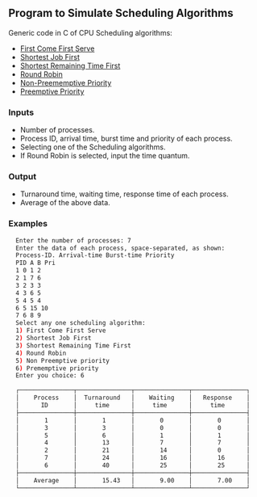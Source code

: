 ## Program to Simulate Scheduling Algorithms

Generic code in C of CPU Scheduling algorithms:
- [First Come First Serve](https://github.com/pratyushgguptaa/operating-system/blob/main/scheduling-algorithms/fcfs_sjf_srtf_rr_npp_pp.c#:~:text=void-,first_come_first_serve,-(int%20n%2C%20int*%20pro%2C%20int*%20arrival%2C%20int*%20burst)%20%7B)
- [Shortest Job First](https://github.com/pratyushgguptaa/operating-system/blob/main/scheduling-algorithms/fcfs_sjf_srtf_rr_npp_pp.c#:~:text=void-,shortest_job_first,-(int%20n%2C%20int*%20pro%2C%20int*%20arrival%2C%20int*%20burst)%20%7B)
- [Shortest Remaining Time First](https://github.com/pratyushgguptaa/operating-system/blob/main/scheduling-algorithms/fcfs_sjf_srtf_rr_npp_pp.c#:~:text=void-,shortest_remaining_time_first,-(int%20n%2C%20int*%20pro%2C%20int*%20arrival%2C%20int*%20burst)%20%7B)
- [Round Robin](https://github.com/pratyushgguptaa/operating-system/blob/main/scheduling-algorithms/fcfs_sjf_srtf_rr_npp_pp.c#:~:text=void-,round_robin,-(int%20n%2C%20int*%20pro%2C%20int*%20arrival%2C%20int*%20burst)%20%7B)
- [Non-Preememptive Priority](https://github.com/pratyushgguptaa/operating-system/blob/main/scheduling-algorithms/fcfs_sjf_srtf_rr_npp_pp.c#:~:text=%7D-,void%20non_preemptive_priority(int%20n%2C%20int*%20pro%2C%20int*%20arrival%2C%20int*%20burst%2C%20int*%20pri),-%7B)
- [Preemptive Priority](https://github.com/pratyushgguptaa/operating-system/blob/main/scheduling-algorithms/fcfs_sjf_srtf_rr_npp_pp.c#:~:text=void%20preemptive_priority(int%20n%2C%20int*%20pro%2C%20int*%20arrival%2C%20int*%20burst%2C%20int*%20pri)%20%7B)

### Inputs
- Number of processes.
- Process ID, arrival time, burst time and priority of each process.
- Selecting one of the Scheduling algorithms.
- If Round Robin is selected, input the time quantum.

### Output
- Turnaround time, waiting time, response time of each process.
- Average of the above data.

### Examples
```bash
  Enter the number of processes: 7
  Enter the data of each process, space-separated, as shown:
  Process-ID. Arrival-time Burst-time Priority
  PID A B Pri
  1 0 1 2
  2 1 7 6
  3 2 3 3
  4 3 6 5
  5 4 5 4
  6 5 15 10
  7 6 8 9
  Select any one scheduling algorithm:
  1) First Come First Serve
  2) Shortest Job First
  3) Shortest Remaining Time First
  4) Round Robin
  5) Non Preemptive priority
  6) Prememptive priority
  Enter you choice: 6

  ┌───────────────┬───────────────┬───────────────┬───────────────┐
  │    Process    │  Turnaround   │    Waiting    │   Response    │
  │      ID       │     time      │     time      │     time      │
  ├───────────────┼───────────────┼───────────────┼───────────────┤
  │       1       │       1       │       0       │       0       │
  │       3       │       3       │       0       │       0       │
  │       5       │       6       │       1       │       1       │
  │       4       │       13      │       7       │       7       │
  │       2       │       21      │       14      │       0       │
  │       7       │       24      │       16      │       16      │
  │       6       │       40      │       25      │       25      │
  ├───────────────┼───────────────┼───────────────┼───────────────┤
  │    Average    │       15.43   │       9.00    │       7.00    │
  └───────────────┴───────────────┴───────────────┴───────────────┘
```